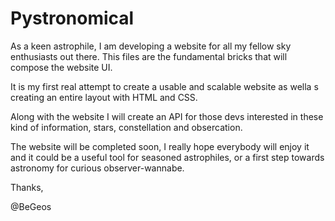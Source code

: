 # Pystronomical

As a keen astrophile, I am developing a website for all my fellow sky enthusiasts out there.
This files are the fundamental bricks that will compose the website UI.

It is my first real attempt to create a usable and scalable website as wella s creating an entire layout with HTML and CSS.

Along with the website I will create an API for those devs interested in these kind of information, stars, constellation and obsercation.

The website will be completed soon, I really hope everybody will enjoy it and it could be a useful tool for seasoned astrophiles, or a first step towards astronomy for curious observer-wannabe.

Thanks,

@BeGeos
